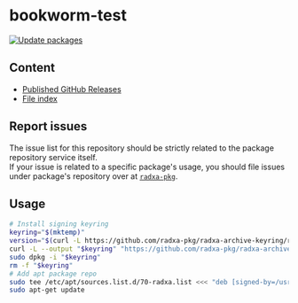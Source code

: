 # bookworm-test

[![Update packages](https://github.com/radxa-repo/bookworm-test/actions/workflows/update.yaml/badge.svg)](https://github.com/radxa-repo/bookworm-test/actions/workflows/update.yaml)

## Content

* [Published GitHub Releases](https://radxa-repo.github.io/bookworm-test/pkgs.json)
* [File index](https://radxa-repo.github.io/bookworm-test/files.list)

## Report issues

The issue list for this repository should be strictly related to the package repository service itself.  
If your issue is related to a specific package's usage, you should file issues under package's repository over at [`radxa-pkg`](https://github.com/radxa-pkg).

## Usage

```bash
# Install signing keyring
keyring="$(mktemp)"
version="$(curl -L https://github.com/radxa-pkg/radxa-archive-keyring/releases/latest/download/VERSION)"
curl -L --output "$keyring" "https://github.com/radxa-pkg/radxa-archive-keyring/releases/latest/download/radxa-archive-keyring_${version}_all.deb"
sudo dpkg -i "$keyring"
rm -f "$keyring"
# Add apt package repo
sudo tee /etc/apt/sources.list.d/70-radxa.list <<< "deb [signed-by=/usr/share/keyrings/radxa-archive-keyring.gpg] https://radxa-repo.github.io/bookworm-test/ bookworm-test main"
sudo apt-get update
```
